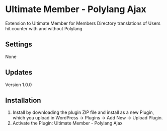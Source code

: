 # Ultimate Member - Polylang Ajax
Extension to Ultimate Member for Members Directory translations of Users hit counter with and without Polylang

## Settings
None

## Updates
Version 1.0.0

## Installation
1. Install by downloading the plugin ZIP file and install as a new Plugin, which you upload in WordPress -> Plugins -> Add New -> Upload Plugin.
2. Activate the Plugin: Ultimate Member - Polylang Ajax
